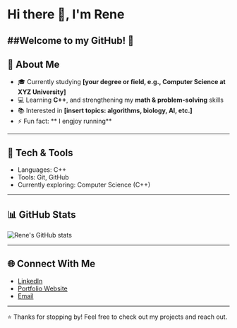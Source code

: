 # Hi there 👋, I'm Rene

##Welcome to my GitHub! 🚀
---

## 🌱 About Me
- 🎓 Currently studying **[your degree or field, e.g., Computer Science at XYZ University]**
- 💻 Learning **C++**, and strengthening my **math & problem-solving** skills
- 📚 Interested in **[insert topics: algorithms, biology, AI, etc.]**
- ⚡ Fun fact: ** I engjoy running**

---

## 🔧 Tech & Tools
- Languages: C++
- Tools: Git, GitHub  
- Currently exploring: Computer Science (C++)

---

## 📊 GitHub Stats
![Rene's GitHub stats](https://github-readme-stats.vercel.app/api?username=YOUR_USERNAME&show_icons=true&theme=radical)

---

## 🌐 Connect With Me
- [LinkedIn](https://www.linkedin.com/in/YOUR-LINK)  
- [Portfolio Website](https://YOUR-WEBSITE.com)  
- [Email](mailto:YOUR-EMAIL@gmail.com)

---

⭐️ Thanks for stopping by! Feel free to check out my projects and reach out.  
